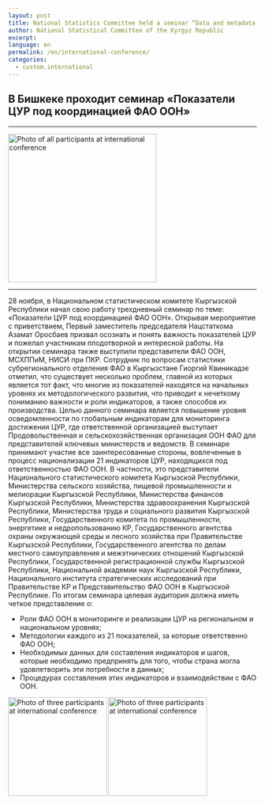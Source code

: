 ```yaml
---
layout: post
title: National Statistics Committee held a seminar “Data and metadata for indicators of the Sustainable Development Goals”
author: National Statistical Committee of the Kyrgyz Republic
excerpt:
language: en
permalink: /en/international-conference/
categories:
  - custom.international
---
```


## В Бишкеке проходит семинар «Показатели ЦУР под координацией ФАО ООН»
***

<img src="https://github.com/sdg-kyrgyzstan/open-sdg-site-starter/blob/develop/news-images/dscn1.jpg" alt="Photo of all participants at international conference" height="300px" align="center">

***

28 ноября, в Национальном статистическом комитете Кыргызской Республики начал свою работу трехдневный семинар по теме: «Показатели ЦУР под координацией ФАО ООН».
Открывая мероприятие с приветствием, Первый заместитель председателя Нацстаткома Азамат Оросбаев призвал осознать и понять важность показателей ЦУР и пожелал участникам плодотворной и интересной работы. 
На открытии семинара также выступили представители ФАО ООН, МСХППиМ, НИСИ при ПКР.
Сотрудник по вопросам статистики субрегионального отделения ФАО в Кыргызстане Гиоргий Квиникадзе отметил, что существует несколько проблем, главной из которых является тот факт, что многие из показателей находятся на начальных уровнях их методологического развития, что приводит к нечеткому пониманию важности и роли индикаторов, а также способов их производства.
Целью данного семинара является повышение уровня осведомленности по глобальным индикаторам для мониторинга достижения ЦУР, где ответственной организацией выступает Продовольственная и сельскохозяйственная организация ООН ФАО для представителей ключевых министерств и ведомств.
В семинаре принимают участие все заинтересованные  стороны, вовлеченные в процесс национализации 21 индикаторов ЦУР, находящихся под ответственностью ФАО ООН. В частности, это представители Национального статистического комитета Кыргызской Республики, Министерства сельского хозяйства, пищевой промышленности и мелиорации Кыргызской Республики, Министерства финансов Кыргызской Республики, Министерства здравоохранения Кыргызской Республики, Министерства труда и социального развития Кыргызской Республики, Государственного комитета по промышленности, энергетике и недропользованию КР, Государственного агентства охраны окружающей среды и лесного хозяйства при Правительстве Кыргызской Республики, Государственного агентства по делам местного самоуправления и межэтнических отношений Кыргызской Республики, Государственной регистрационной службы Кыргызской Республики, Национальной академии наук Кыргызской Республики, Национального института стратегических исследований при Правительстве КР и Представительство ФАО ООН в Кыргызской Республике.
По итогам семинара целевая аудитория должна иметь четкое представление о:
- Роли ФАО ООН в мониторинге и реализации ЦУР на региональном и национальном уровнях;
- Методологии каждого из 21 показателей, за которые ответственно ФАО ООН;
- Необходимых данных для составления индикаторов и шагов, которые необходимо предпринять для того, чтобы страна могла удовлетворить эти потребности в данных;
- Процедурах составления этих индикаторов и взаимодействии с ФАО ООН.

<img src="https://github.com/sdg-kyrgyzstan/open-sdg-site-starter/blob/develop/news-images/dscn2.jpg" alt="Photo of three participants at international conference" height="200px" align="left">

<img src="https://github.com/sdg-kyrgyzstan/open-sdg-site-starter/blob/develop/news-images/dscn3.jpg" alt="Photo of three participants at international conference" height="200px" align="left">
